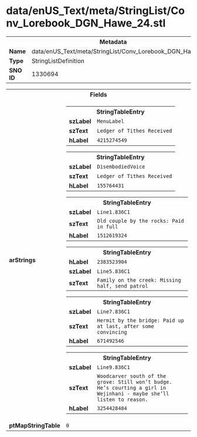 <h1>data/enUS_Text/meta/StringList/Conv_Lorebook_DGN_Hawe_24.stl</h1><table><tr><th colspan="100%">Metadata</th></tr><tr><td><b>Name</b></td><td>data/enUS_Text/meta/StringList/Conv_Lorebook_DGN_Hawe_24.stl</td></tr><tr><td><b>Type</b></td><td>StringListDefinition</td></tr><tr><td><b>SNO ID</b></td><td>1330694</td></tr></table>

<table><tr><th colspan="100%">Fields</th></tr><tr><td><b>arStrings</b></td><td><table><tr><th colspan="100%">StringTableEntry</th></tr><tr><td><b>szLabel</b></td><td><code>MenuLabel</code></td></tr><tr><td><b>szText</b></td><td><code>Ledger of Tithes Received</code></td></tr><tr><td><b>hLabel</b></td><td><code>4215274549</code></td></tr></table>


<table><tr><th colspan="100%">StringTableEntry</th></tr><tr><td><b>szLabel</b></td><td><code>DisembodiedVoice</code></td></tr><tr><td><b>szText</b></td><td><code>Ledger of Tithes Received</code></td></tr><tr><td><b>hLabel</b></td><td><code>155764431</code></td></tr></table>


<table><tr><th colspan="100%">StringTableEntry</th></tr><tr><td><b>szLabel</b></td><td><code>Line1.836C1</code></td></tr><tr><td><b>szText</b></td><td><code>Old couple by the rocks: Paid in full</code></td></tr><tr><td><b>hLabel</b></td><td><code>1512619324</code></td></tr></table>


<table><tr><th colspan="100%">StringTableEntry</th></tr><tr><td><b>hLabel</b></td><td><code>2383523904</code></td></tr><tr><td><b>szLabel</b></td><td><code>Line5.836C1</code></td></tr><tr><td><b>szText</b></td><td><code>Family on the creek: Missing half, send patrol</code></td></tr></table>


<table><tr><th colspan="100%">StringTableEntry</th></tr><tr><td><b>szLabel</b></td><td><code>Line7.836C1</code></td></tr><tr><td><b>szText</b></td><td><code>Hermit by the bridge: Paid up at last, after some convincing</code></td></tr><tr><td><b>hLabel</b></td><td><code>671492546</code></td></tr></table>


<table><tr><th colspan="100%">StringTableEntry</th></tr><tr><td><b>szLabel</b></td><td><code>Line9.836C1</code></td></tr><tr><td><b>szText</b></td><td><code>Woodcarver south of the grove: Still won’t budge. He’s courting a girl in Wejinhani - maybe she’ll listen to reason.</code></td></tr><tr><td><b>hLabel</b></td><td><code>3254428484</code></td></tr></table>


</td></tr><tr><td><b>ptMapStringTable</b></td><td><code>0</code></td></tr></table>

